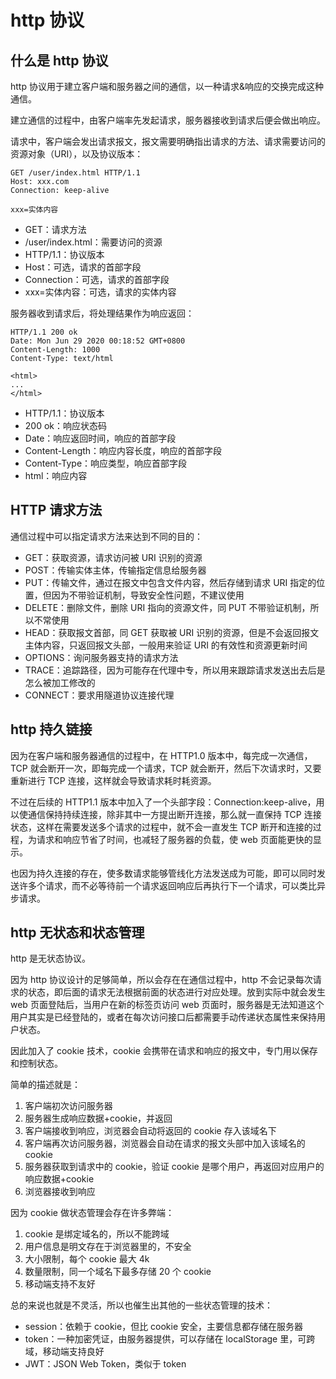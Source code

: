 # http 协议

## 什么是 http 协议

http 协议用于建立客户端和服务器之间的通信，以一种请求&响应的交换完成这种通信。

建立通信的过程中，由客户端率先发起请求，服务器接收到请求后便会做出响应。

请求中，客户端会发出请求报文，报文需要明确指出请求的方法、请求需要访问的资源对象（URI），以及协议版本：

```http
GET /user/index.html HTTP/1.1
Host: xxx.com
Connection: keep-alive

xxx=实体内容
```

- GET：请求方法
- /user/index.html：需要访问的资源
- HTTP/1.1：协议版本
- Host：可选，请求的首部字段
- Connection：可选，请求的首部字段
- xxx=实体内容：可选，请求的实体内容

服务器收到请求后，将处理结果作为响应返回：

```http
HTTP/1.1 200 ok
Date: Mon Jun 29 2020 00:18:52 GMT+0800
Content-Length: 1000
Content-Type: text/html

<html>
...
</html>
```

- HTTP/1.1：协议版本
- 200 ok：响应状态码
- Date：响应返回时间，响应的首部字段
- Content-Length：响应内容长度，响应的首部字段
- Content-Type：响应类型，响应首部字段
- html：响应内容

## HTTP 请求方法

通信过程中可以指定请求方法来达到不同的目的：

- GET：获取资源，请求访问被 URI 识别的资源
- POST：传输实体主体，传输指定信息给服务器
- PUT：传输文件，通过在报文中包含文件内容，然后存储到请求 URI 指定的位置，但因为不带验证机制，导致安全性问题，不建议使用
- DELETE：删除文件，删除 URI 指向的资源文件，同 PUT 不带验证机制，所以不常使用
- HEAD：获取报文首部，同 GET 获取被 URI 识别的资源，但是不会返回报文主体内容，只返回报文头部，一般用来验证 URI 的有效性和资源更新时间
- OPTIONS：询问服务器支持的请求方法
- TRACE：追踪路径，因为可能存在代理中专，所以用来跟踪请求发送出去后是怎么被加工修改的
- CONNECT：要求用隧道协议连接代理

## http 持久链接

因为在客户端和服务器通信的过程中，在 HTTP1.0 版本中，每完成一次通信，TCP 就会断开一次，即每完成一个请求，TCP 就会断开，然后下次请求时，又要重新进行 TCP 连接，这样就会导致请求耗时耗资源。

不过在后续的 HTTP1.1 版本中加入了一个头部字段：Connection:keep-alive，用以使通信保持持续连接，除非其中一方提出断开连接，那么就一直保持 TCP 连接状态，这样在需要发送多个请求的过程中，就不会一直发生 TCP 断开和连接的过程，为请求和响应节省了时间，也减轻了服务器的负载，使 web 页面能更快的显示。

也因为持久连接的存在，使多数请求能够管线化方法发送成为可能，即可以同时发送许多个请求，而不必等待前一个请求返回响应后再执行下一个请求，可以类比异步请求。

## http 无状态和状态管理

http 是无状态协议。

因为 http 协议设计的足够简单，所以会存在在通信过程中，http 不会记录每次请求的状态，即后面的请求无法根据前面的状态进行对应处理。放到实际中就会发生 web 页面登陆后，当用户在新的标签页访问 web 页面时，服务器是无法知道这个用户其实是已经登陆的，或者在每次访问接口后都需要手动传递状态属性来保持用户状态。

因此加入了 cookie 技术，cookie 会携带在请求和响应的报文中，专门用以保存和控制状态。

简单的描述就是：

1. 客户端初次访问服务器
2. 服务器生成响应数据+cookie，并返回
3. 客户端接收到响应，浏览器会自动将返回的 cookie 存入该域名下
4. 客户端再次访问服务器，浏览器会自动在请求的报文头部中加入该域名的 cookie
5. 服务器获取到请求中的 cookie，验证 cookie 是哪个用户，再返回对应用户的响应数据+cookie
6. 浏览器接收到响应

因为 cookie 做状态管理会存在许多弊端：

1. cookie 是绑定域名的，所以不能跨域
2. 用户信息是明文存在于浏览器里的，不安全
3. 大小限制，每个 cookie 最大 4k
4. 数量限制，同一个域名下最多存储 20 个 cookie
5. 移动端支持不友好

总的来说也就是不灵活，所以也催生出其他的一些状态管理的技术：

- session：依赖于 cookie，但比 cookie 安全，主要信息都存储在服务器
- token：一种加密凭证，由服务器提供，可以存储在 localStorage 里，可跨域，移动端支持良好
- JWT：JSON Web Token，类似于 token
